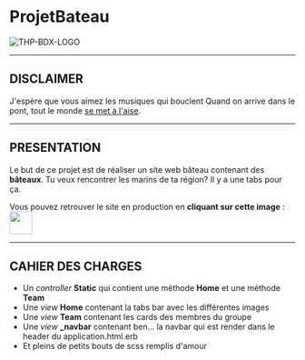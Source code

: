 # ProjetBateau

![THP-BDX-LOGO](http://image.noelshack.com/fichiers/2018/45/1/1541412703-thpbdx1.png)

---
## DISCLAIMER

J'espère que vous aimez les musiques qui bouclent
Quand on arrive dans le pont, tout le monde [se met à l'aise](https://www.youtube.com/watch?v=mGgipFeAXg8).

---
## PRESENTATION

Le but de ce projet est de réaliser un site web bâteau contenant des **bâteaux**.
Tu veux rencontrer les marins de ta région? Il y a une tabs pour ça.

Vous pouvez retrouver le site en production en **cliquant sur cette image** : [<img src="https://cultofthepartyparrot.com/parrots/hd/gentlemanparrot.gif" width="40" height="40">](https://projetbateau.herokuapp.com/)

---
## CAHIER DES CHARGES

* Un _controller_ **Static** qui contient une méthode  **Home** et une méthode **Team**
* Une _view_ **Home** contenant la tabs bar avec les différentes images
* Une _view_ **Team** contenant les cards des membres du groupe
* Une _view_ **_navbar** contenant ben... la navbar qui est render dans le header du application.html.erb
* Et pleins de petits bouts de scss remplis d'amour


